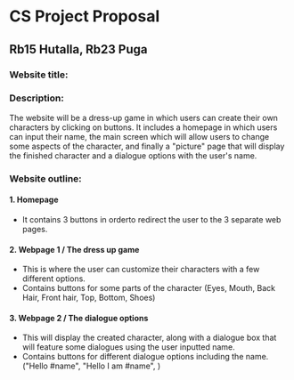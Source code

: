 # CS Project Proposal

## Rb15 Hutalla, Rb23 Puga

### Website title: 

### Description: 
The website will be a dress-up game in which users can create their own characters by clicking on buttons. It includes a homepage in which users can input their name, the main screen which will allow users to change some aspects of the character, and finally a "picture" page that will display the finished character and a dialogue options with the user's name.

### Website outline:

#### 1. Homepage 
- It contains 3 buttons in orderto redirect the user to the 3 separate web pages.

#### 2. Webpage 1 / The dress up game
- This is where the user can customize their characters with a few different options.
- Contains buttons for some parts of the character (Eyes, Mouth, Back Hair, Front hair, Top, Bottom, Shoes)

#### 3. Webpage 2 / The dialogue options
- This will display the created character, along with a dialogue box that will feature some dialogues using the user inputted name.
- Contains buttons for different dialogue options including the name. ("Hello #name", "Hello I am #name", )